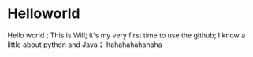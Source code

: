 # Helloworld

Hello world ;
This is Will;
it's my very first time to use the github;
I know a little about python and Java；
hahahahahahaha
